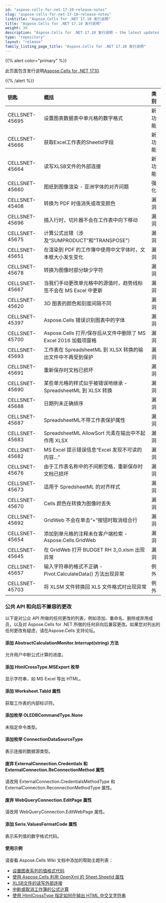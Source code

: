 ```yaml
---
id: "aspose-cells-for-net-17-10-release-notes"
slug: "aspose-cells-for-net-17-10-release-notes"
linktitle: "Aspose.Cells for .NET 17.10 发行说明"
title: "Aspose.Cells for .NET 17.10 发行说明"
weight: 30
description: "Aspose.Cells for .NET 17.10 发行说明 – the latest updates and fixes."
type: "repository"
layout: "release"
family_listing_page_title: "Aspose.Cells for .NET 17.10 发行说明"
---
```

{{% alert color="primary" %}} 

此页面包含发行说明[Aspose.Cells for .NET 17.10](https://releases.aspose.com/cells/net/new-releases/aspose.cells-for-.net-17.10/).

{{% /alert %}} 

|**钥匙**|**概括**|**类别**|
|:- |:- |:- |
|CELLSNET-45695|设置图表数据表中单元格的数字格式|新功能|
|CELLSNET-45666|获取Excel工作表的SheetId字段|新功能|
|CELLSNET-45664|读写XLSB文件的外部连接|新功能|
|CELLSNET-45660|图纸到图像渲染 - 亚洲字体的对齐问题|强化|
|CELLSNET-45408|转换为 PDF 时值消失或改变颜色|漏洞|
|CELLSNET-45696|插入行时，切片器不会在工作表中向下移动|漏洞|
|CELLSNET-45675|计算公式出错（涉及“SUMPRODUCT”和“TRANSPOSE”）|漏洞|
|CELLSNET-45651|在渲染到 PDF 的工作簿中使用中文字体时，文本框大小发生变化|漏洞|
|CELLSNET-45678|转换为图像时部分缺少字符|漏洞|
|CELLSNET-45667|当我们手动更改单元格中的源值时，趋势线标签不会在 MS Excel 中更新|漏洞|
|CELLSNET-45620|3D 图表的颜色和刻度间隔不同|漏洞|
|CELLSNET-45397|Aspose.Cells 错误识别图表中的字体|漏洞|
|CELLSNET-45700|Aspose.Cells 打开/保存后从文件中删除了 MS Excel 2016 加载项窗格|漏洞|
|CELLSNET-45693|工作表在 SpreadsheetML 到 XLSX 转换的输出文件中不再受到保护|漏洞|
|CELLSNET-45691|重新保存时文档已损坏|漏洞|
|CELLSNET-45690|某些单元格的样式似乎被错误地继承 - SpreadsheetML 到 XLSX 转换|漏洞|
|CELLSNET-45688|日期列未正确排序|漏洞|
|CELLSNET-45687|SpreadsheetML不带工作表保护属性|漏洞|
|CELLSNET-45683|SpreadsheetML AllowSort 元素在输出中不起作用 XLSX|漏洞|
|CELLSNET-45682|MS Excel 提示错误信息“Excel 发现不可读的内容...”|漏洞|
|CELLSNET-45676|由于工作表名称中的不间断空格，重新保存时文档已损坏|漏洞|
|CELLSNET-45673|适用于 SpredsheetML 的对齐样式|漏洞|
|CELLSNET-45670|Cells 颜色在转换为图像时丢失|漏洞|
|CELLSNET-45692|GridWeb 不会在单击“+”按钮时取消组合行|漏洞|
|CELLSNET-45654|添加到单元格的注释未在客户端检索 - Aspose.Cells.GridWeb|漏洞|
|CELLSNET-45645|在 GridWeb 打开 BUDGET RH 3_0.xlsm 出现异常|漏洞|
|CELLSNET-45657|输入字符串的格式不正确 - Pivot.CalculateData() 方法出现异常|例外|
|CELLSNET-45703|将 XLSM 文件转换回 XLS 文件格式时出现异常|例外|
### **公共 API 和向后不兼容的更改**
以下是对公众 API 所做的任何更改的列表，例如添加、重命名、删除或弃用成员，以及对 Aspose.Cells for .NET 所做的任何非向后兼容更改。如果您对列出的任何更改有疑虑，请在Aspose.Cells 支持论坛。
#### **添加 AbstractCalculationMonitor.Interrupt(string) 方法**
允许用户中断公式计算的进度。
#### **添加 HtmlCrossType.MSExport 枚举**
显示字符串，如 MS Excel 导出 HTML。
#### **添加 Worksheet.TabId 属性**
获取工作表的内部标识符。
#### **添加枚举 OLEDBCommandType.None**
未指定命令类型。
#### **添加枚举 ConnectionDataSourceType**
表示连接的数据源类型。
#### **废弃 ExternalConnection.Credentials 和 ExternalConnection.ReConnectionMethod 属性**
请改用 ExternalConnection.CredentialsMethodType 和 ExternalConnection.ReconnectionMethodType 属性。
#### **废弃 WebQueryConnection.EditPage 属性**
请改用 WebQueryConnection.EditWebPage 属性。
#### **添加 Seris.ValuesFormatCode 属性**
表示系列值的数字格式代码。
#### **使用示例**
请查看 Aspose.Cells Wiki 文档中添加的帮助主题列表：

- [设置图表系列的值格式代码](https://docs.aspose.com/cells/zh/net/set-the-values-format-code-of-chart-series/)
- [使用 Aspose.Cells 利用 OpenXml 的 Sheet.SheetId 属性](https://docs.aspose.com/cells/zh/net/utilize-sheet-sheetid-property-of-openxml-using-aspose-cells/)
- [XLSB文件的读写外部连接](https://docs.aspose.com/cells/zh/net/read-and-write-external-connection-of-xls-and-xlsb-files/)
- [中断或取消工作簿的公式计算](https://docs.aspose.com/cells/zh/net/interrupt-or-cancel-the-formula-calculation-of-workbook/)
- [使用 HtmlCrossType 指定如何在输出 HTML 中交叉字符串](https://docs.aspose.com/cells/zh/net/specify-how-to-cross-string-in-output-html-using-htmlcrosstype/)
